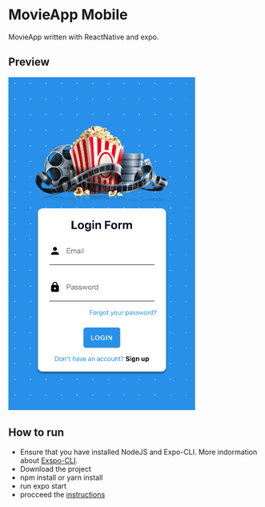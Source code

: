 # MovieApp Mobile

MovieApp written with ReactNative and expo.

## Preview

![login](login-screen.png)

## How to run

* Ensure that you have installed NodeJS and Expo-CLI. More indormation about [Exspo-CLI](https://docs.expo.dev/get-started/installation/#requirements).
* Download the project
* npm install or yarn install
* run expo start
* procceed the [instructions](https://docs.expo.dev/get-started/create-a-new-app/) 
